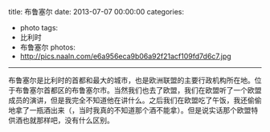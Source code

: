 title: 布鲁塞尔
date: 2013-07-07 00:00:00
categories:
- photo
tags:
- 比利时
- 布鲁塞尔
photos:
- http://pics.naaln.com/e6a956eca9b06a92f21acf109fd7d6c7.jpg
---

布鲁塞尔是比利时的首都和最大的城市，也是欧洲联盟的主要行政机构所在地。位于布鲁塞尔首都区的布鲁塞尔市。当然我们也去了欧盟，我们在欧盟听了一个欧盟成员的演讲，但是我完全不知道他在讲什么。之后我们在欧盟吃了午饭，我还偷偷地拿了一瓶酒出来（，当时我真的不知道那个酒不能拿）。但是说实话那个欧盟特供酒也就那样吧，没有什么区别。